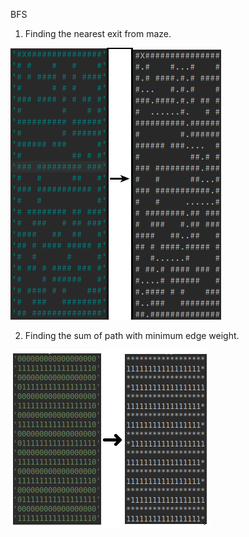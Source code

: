 BFS
1. Finding the nearest exit from maze.

![](https://github.com/TTomasik/python_practice/blob/master/images/maze.png)

2. Finding the sum of path with minimum edge weight.

![](https://github.com/TTomasik/python_practice/blob/master/images/alpinist.png)
